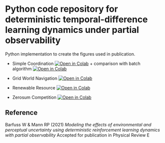 # Python code repository for deterministic temporal-difference learning dynamics under partial observability
Python implementation to create the figures used in publication.

- Simple Coordination [![Open in Colab](https://colab.research.google.com/assets/colab-badge.svg)](https://colab.research.google.com/github/wbarfuss/POLD/blob/main/plot01_SimpleCoordination.ipynb) + comparison with batch algorithm [![Open in Colab](https://colab.research.google.com/assets/colab-badge.svg)](https://colab.research.google.com/github/wbarfuss/POLD/blob/main/plot02_SimpleCoordinationBatch.ipynb)

- Grid World Navigation [![Open in Colab](https://colab.research.google.com/assets/colab-badge.svg)](https://colab.research.google.com/github/wbarfuss/POLD/blob/main/plot03_ParrRusselGridWorld.ipynb)

- Renewable Resource [![Open in Colab](https://colab.research.google.com/assets/colab-badge.svg)](https://colab.research.google.com/github/wbarfuss/POLD/blob/main/plot04_RenewableResource.ipynb)

- Zerosum Competition [![Open in Colab](https://colab.research.google.com/assets/colab-badge.svg)](https://colab.research.google.com/github/wbarfuss/POLD/blob/main/plot06_ZeroSum.ipynb)


## Reference
Barfuss W & Mann RP (2021) 
*Modeling the effects of environmental and perceptual uncertainty using deterministic reinforcement learning dynamics with partial observability*
Accepted for publication in Physical Review E


